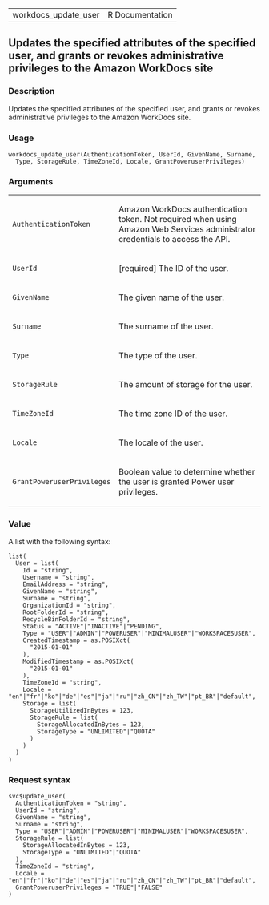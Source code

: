 <table style="width: 100%;">
<tbody>
<tr class="odd">
<td>workdocs_update_user</td>
<td style="text-align: right;">R Documentation</td>
</tr>
</tbody>
</table>

## Updates the specified attributes of the specified user, and grants or revokes administrative privileges to the Amazon WorkDocs site

### Description

Updates the specified attributes of the specified user, and grants or
revokes administrative privileges to the Amazon WorkDocs site.

### Usage

    workdocs_update_user(AuthenticationToken, UserId, GivenName, Surname,
      Type, StorageRule, TimeZoneId, Locale, GrantPoweruserPrivileges)

### Arguments

<table>
<colgroup>
<col style="width: 35%" />
<col style="width: 65%" />
</colgroup>
<tbody>
<tr class="odd">
<td><code
id="workdocs_update_user_:_AuthenticationToken">AuthenticationToken</code></td>
<td><p>Amazon WorkDocs authentication token. Not required when using
Amazon Web Services administrator credentials to access the
API.</p></td>
</tr>
<tr class="even">
<td><code id="workdocs_update_user_:_UserId">UserId</code></td>
<td><p>[required] The ID of the user.</p></td>
</tr>
<tr class="odd">
<td><code id="workdocs_update_user_:_GivenName">GivenName</code></td>
<td><p>The given name of the user.</p></td>
</tr>
<tr class="even">
<td><code id="workdocs_update_user_:_Surname">Surname</code></td>
<td><p>The surname of the user.</p></td>
</tr>
<tr class="odd">
<td><code id="workdocs_update_user_:_Type">Type</code></td>
<td><p>The type of the user.</p></td>
</tr>
<tr class="even">
<td><code
id="workdocs_update_user_:_StorageRule">StorageRule</code></td>
<td><p>The amount of storage for the user.</p></td>
</tr>
<tr class="odd">
<td><code id="workdocs_update_user_:_TimeZoneId">TimeZoneId</code></td>
<td><p>The time zone ID of the user.</p></td>
</tr>
<tr class="even">
<td><code id="workdocs_update_user_:_Locale">Locale</code></td>
<td><p>The locale of the user.</p></td>
</tr>
<tr class="odd">
<td><code
id="workdocs_update_user_:_GrantPoweruserPrivileges">GrantPoweruserPrivileges</code></td>
<td><p>Boolean value to determine whether the user is granted Power user
privileges.</p></td>
</tr>
</tbody>
</table>

### Value

A list with the following syntax:

    list(
      User = list(
        Id = "string",
        Username = "string",
        EmailAddress = "string",
        GivenName = "string",
        Surname = "string",
        OrganizationId = "string",
        RootFolderId = "string",
        RecycleBinFolderId = "string",
        Status = "ACTIVE"|"INACTIVE"|"PENDING",
        Type = "USER"|"ADMIN"|"POWERUSER"|"MINIMALUSER"|"WORKSPACESUSER",
        CreatedTimestamp = as.POSIXct(
          "2015-01-01"
        ),
        ModifiedTimestamp = as.POSIXct(
          "2015-01-01"
        ),
        TimeZoneId = "string",
        Locale = "en"|"fr"|"ko"|"de"|"es"|"ja"|"ru"|"zh_CN"|"zh_TW"|"pt_BR"|"default",
        Storage = list(
          StorageUtilizedInBytes = 123,
          StorageRule = list(
            StorageAllocatedInBytes = 123,
            StorageType = "UNLIMITED"|"QUOTA"
          )
        )
      )
    )

### Request syntax

    svc$update_user(
      AuthenticationToken = "string",
      UserId = "string",
      GivenName = "string",
      Surname = "string",
      Type = "USER"|"ADMIN"|"POWERUSER"|"MINIMALUSER"|"WORKSPACESUSER",
      StorageRule = list(
        StorageAllocatedInBytes = 123,
        StorageType = "UNLIMITED"|"QUOTA"
      ),
      TimeZoneId = "string",
      Locale = "en"|"fr"|"ko"|"de"|"es"|"ja"|"ru"|"zh_CN"|"zh_TW"|"pt_BR"|"default",
      GrantPoweruserPrivileges = "TRUE"|"FALSE"
    )
